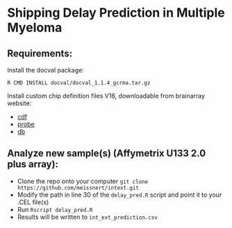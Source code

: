 # Shipping Delay Prediction in Multiple Myeloma

## Requirements:

Install the docval package:

```
R CMD INSTALL docval/docval_1.1.4_gcrma.tar.gz
```

Install custom chip definition files V16, downloadable from brainarray website:
 
 * [cdf](http://brainarray.mbni.med.umich.edu/Brainarray/Database/CustomCDF/16.0.0/entrezg.download/hgu133plus2hsentrezgcdf_16.0.0.tar.gz)
 * [probe](http://brainarray.mbni.med.umich.edu/Brainarray/Database/CustomCDF/16.0.0/entrezg.download/hgu133plus2hsentrezgprobe_16.0.0.tar.gz)
 * [db](http://brainarray.mbni.med.umich.edu/Brainarray/Database/CustomCDF/16.0.0/entrezg.download/hgu133plus2hsentrezg.db_16.0.0.tar.gz)
 
## Analyze new sample(s) (Affymetrix U133 2.0 plus array):

 * Clone the repo onto your computer ```git clone https://github.com/meissnert/intext.git```
 * Modify the path in line 30 of the ```delay_pred.R``` script and point it to your .CEL file(s)
 * Run ```Rscript delay_pred.R```
 * Results will be written to ```int_ext_prediction.csv```
 
